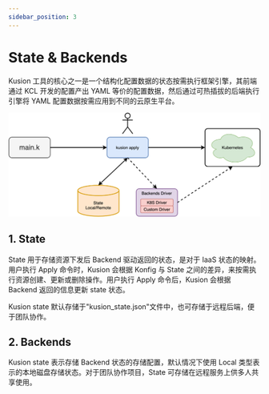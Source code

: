 ```yaml
---
sidebar_position: 3
---
```


# State & Backends

Kusion 工具的核心之一是一个结构化配置数据的状态按需执行框架引擎，其前端通过 KCL 开发的配置产出 YAML 等价的配置数据，然后通过可热插拔的后端执行引擎将 YAML 配置数据按需应用到不同的云原生平台。

![](images/kusion-arch-01.png)

## 1. State

State 用于存储资源下发后 Backend 驱动返回的状态，是对于 IaaS 状态的映射。用户执行 Apply 命令时，Kusion 会根据 Konfig 与 State 之间的差异，来按需执行资源创建、更新或删除操作。用户执行 Apply 命令后，Kusion 会根据 Backend 返回的信息更新 state 状态。

Kusion state 默认存储于"kusion_state.json"文件中，也可存储于远程后端，便于团队协作。

## 2. Backends

Kusion state 表示存储 Backend 状态的存储配置，默认情况下使用 Local 类型表示的本地磁盘存储状态。对于团队协作项目，State 可存储在远程服务上供多人共享使用。
